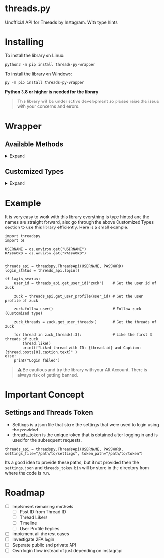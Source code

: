 # threads.py
Unofficial API for Threads by Instagram. With type hints.

# Installing
To install the library on Linux:

`python3 -m pip install threads-py-wrapper`

To install the library on Windows:

`py -m pip install threads-py-wrapper`

**Python 3.8 or higher is needed for the library**

> This library will be under active development so please raise the issue with your concerns and errors.


# Wrapper

## Available Methods
<details>
<summary>Expand</summary>

1. `login(self) -> bool`
   - Description: Logs in the user and obtains the private API token.
   - Returns: bool - True if login is successful, False otherwise.

2. `get_user_id(self, username: str, instagram: bool = False) -> int`
   - Description: Gets the user ID from either Threads or Instagram for the corresponding username.
   - Parameters:
     - username (str): The username to get the ID for.
     - instagram (bool, optional): If True, search for the user on Instagram. Default is False.
   - Returns: int - The user ID.

3. `get_user_profile(self, user_id: int) -> ThreadsUser`
   - Description: Gets the user profile for a given user ID.
   - Parameters:
     - user_id (int): The user ID.
   - Returns: ThreadsUser - The ThreadsUser object containing user profile information.

4. `search_user(self, query: str) -> SearchUsersResponse`
   - Description: Searches for users based on a query string provided.
   - Parameters:
     - query (str): The search query.
   - Returns: SearchUsersResponse - The response object containing search results.

5. `get_thread(self, user_id: int) -> ThreadResponse`
   - Description: Gets the thread information for a given thread ID.
   - Parameters:
     - user_id (int): The thread ID.
   - Returns: ThreadResponse - The response object containing thread information.

6. `get_user_threads(self, user_id: int) -> List[Thread]`
   - Description: Gets the threads associated with a user with the provided user ID.
   - Parameters:
     - user_id (int): The user ID.
   - Returns: List[Thread] - A list of Thread objects.

7. `get_user_followers(self, user_id: int) -> UserFollowersResponse`
   - Description: Gets the followers of a user with the provided user ID.
   - Parameters:
     - user_id (int): The user ID.
   - Returns: UserFollowersResponse - The response object containing follower information.

8. `get_user_following(self, user_id: int) -> UserFollowingResponse`
   - Description: Gets the users a user is following.
   - Parameters:
     - user_id (int): The user ID.
   - Returns: UserFollowingResponse - The response object containing following information.

9. `get_friendship_status(self, user_id: int) -> FriendshipStatusResponse`
   - Description: Gets the friendship status with another user.
   - Parameters:
     - user_id (int): The user ID.
   - Returns: FriendshipStatusResponse - The response object containing friendship status.

10. `follow_user(self, user_id: int) -> FriendshipStatusResponse`
    - Description: Follows a user with the provided user ID.
    - Parameters:
      - user_id (int): The user ID.
    - Returns: FriendshipStatusResponse - The response object containing friendship status after following.

11. `unfollow_user(self, user_id: int) -> FriendshipStatusResponse`
    - Description: Unfollows a user with the provided user ID.
    - Parameters:
      - user_id (int): The user ID.
    - Returns: FriendshipStatusResponse - The response object containing friendship status after unfollowing.

12. `mute_user(self, user_id: int) -> FriendshipStatusResponse`
    - Description: Mutes a user with the provided user ID.
    - Parameters:
      - user_id (int): The user ID.
    - Returns: FriendshipStatusResponse - The response object containing friendship status after muting.

13. `unmute_user(self, user_id: int) -> FriendshipStatusResponse`
    - Description: Unmutes a user with the provided user ID.
    - Parameters:
      - user_id (int): The user ID.
    - Returns: FriendshipStatusResponse - The response object containing friendship status after unmuting.

14. `restrict_user(self, user_id: int) -> RestrictResponse`
    - Description: Restricts a user with the provided user ID.
    - Parameters:
      - user_id (int): The user ID.
    - Returns: RestrictResponse - The response object containing restrict status.

15. `unrestrict_user(self, user_id: int) -> RestrictResponse`
    - Description: Unrestricts a user with the provided user ID.
    - Parameters:
      - user_id (int): The user ID.
    - Returns: RestrictResponse - The response object containing restrict status after unrestricting.

16. `block_user(self, user_id: int) -> FriendshipStatusResponse`
    - Description: Blocks a user with the provided user ID.
    - Parameters:
      - user_id (int): The user ID.
    - Returns: FriendshipStatusResponse - The response object containing friendship status after blocking.

17. `unblock_user(self, user_id: int) -> FriendshipStatusResponse`
    - Description: Unblocks a user with the provided user ID.
    - Parameters:
      - user_id (int): The user ID.
    - Returns: FriendshipStatusResponse - The response object containing friendship status after unblocking.

18. `like(self, thread_id: int) -> bool`
    - Description: Likes a thread with the provided thread ID.
    - Parameters:
      - thread_id (int): The ID of the thread to like.
    - Returns: bool - True if the like is successful, False otherwise.

19. `unlike(self, thread_id: int) -> bool`
    - Description: Unlikes a thread with the provided thread ID.
    - Parameters:
      - thread_id (int): The ID of the thread to unlike.
    - Returns: bool - True if the unlike is successful, False otherwise.

20. `repost(self, thread_id: int) -> RepostData`
    - Description: Reposts a thread with the provided thread ID.
    - Parameters:
      - thread_id (int): The ID of the thread to repost.
    - Returns: RepostData - The response object containing repost data.

21. `unrepost(self, original_thread_id: int) -> bool`
    - Description: Unreposts a thread with the provided original thread ID.
    - Parameters:
      - thread_id (int): The ID of the original thread to unrepost.
    - Returns: bool - True if the unrepost is successful, False otherwise.

22. `delete(self, thread_id: int) -> bool`
    - Description: Deletes a thread with the provided thread ID.
    - Parameters:
      - thread_id (int): The ID of the thread to delete.
    - Returns: bool - True if the deletion is successful, False otherwise.

23. `create(self, text: str, url: str = None, image: Optional[Union[str, List]] = None, reply_to: int = None) -> dict`
    - Description: Creates a new thread.
    - Parameters:
        - text (str): The text content of the thread.
        - url (str, optional): The URL to include in the thread. Default is None.
        - image (str or list, optional): The image or list of images to include in the thread. Default is None.
        - reply_to (int, optional): The ID of the thread to reply to. Default is None.
    - Returns: dict - The response JSON containing the details of the newly created thread.

</details>

## Customized Types

<details>
<summary>Expand</summary>

## 1. Threads User

1. **get_user_threads() -> List[Thread]**
   - Returns: List[Thread]
   - Description: Get the threads of this user.

2. **get_user_followers() -> UserFollowersResponse**
   - Returns: UserFollowersResponse
   - Description: Get this user's followers.

3. **get_user_following() -> UserFollowingResponse**
   - Returns: UserFollowingResponse
   - Description: Get the users followed by this user.

4. **get_friendship_status() -> FriendshipStatusResponse**
   - Returns: FriendshipStatusResponse
   - Description: Get the friendship status of this user with the logged-in user.

5. **follow_user() -> FriendshipStatusResponse**
   - Returns: FriendshipStatusResponse
   - Description: Follow this user.

6. **unfollow_user() -> FriendshipStatusResponse**
   - Returns: FriendshipStatusResponse
   - Description: Unfollow this user.

7. **mute_user() -> FriendshipStatusResponse**
   - Returns: FriendshipStatusResponse
   - Description: Mute this user.

8. **unmute_user() -> FriendshipStatusResponse**
   - Returns: FriendshipStatusResponse
   - Description: Unmute this user.

9. **restrict_user() -> RestrictResponse**
    - Returns: RestrictResponse
    - Description: Restrict this user.

10. **unrestrict_user() -> RestrictResponse**
    - Returns: RestrictResponse
    - Description: Unrestrict this user.

11. **block_user() -> FriendshipStatusResponse**
    - Returns: FriendshipStatusResponse
    - Description: Block this user.

12. **unblock_user() -> FriendshipStatusResponse**
    - Returns: FriendshipStatusResponse
    - Description: Unblock this user.

## 2. Thread

1. `like`
   - Returns: `bool`
   - Description: Likes this thread. Returns `True` if the liking is successful, `False` otherwise.

2. `unlike`
   - Returns: `bool`
   - Description: Unlikes this thread. Returns `True` if the unliking is successful, `False` otherwise.

3. `repost`
   - Returns: `RepostData`
   - Description: Reposts this thread. Returns the data associated with the repost.

4. `unrepost`
   - Returns: `bool`
   - Description: Un-reposts this thread. Returns `True` if the un-reposting is successful, `False` otherwise.

5. `delete`
   - Returns: `bool`
   - Description: Deletes this thread. Returns `True` if the deletion is successful, `False` otherwise.

</details>



# Example

It is very easy to work with this library everything is type hinted and the names are straight forward, also go through the above Customized Types section to use this library efficiently. Here is a small example.

    import threadspy
    import os

    USERNAME = os.environ.get("USERNAME")
    PASSWORD = os.environ.get("PASSWORD")


    threads_api = threadspy.ThreadsApi(USERNAME, PASSWORD)
    login_status = threads_api.login()

    if login_status:
        user_id = threads_api.get_user_id('zuck')    # Get the user id of zuck
        
        zuck = threads_api.get_user_profile(user_id) # Get the user profile of zuck
        
        zuck.follow_user()                           # Follow zuck (Customized type)
        
        zuck_threads = zuck.get_user_threads()       # Get the threads of zuck

        for thread in zuck_threads[:3]:              # Like the first 3 threads of zuck
            thread.like()
            print(f"Liked thread with ID: {thread.id} and Caption: {thread.posts[0].caption.text}" )
    else:
        print("Login failed")

> ⚠️ Be cautious and try the library with your Alt Account. There is always risk of getting banned.  

# Important Concept
## Settings and Threads Token

- Settings is a json file that store the settings that were used to login using the provided.
- threads_token is the unique token that is obtained after logging in and is used for the subsequent requests.

`threads_api = threadspy.ThreadsApi(USERNAME, PASSWORD, settings_file="/path/to/settings", token_path="/path/to/token")`

Its a good idea to provide these paths, but if not provided then the `settings.json` and `threads_token.bin` will be store in the directory from where the code is run.

# Roadmap

- [ ] Implement remaining methods
  - [ ] Post ID from Thread ID
  - [ ] Thread Likers
  - [ ] Timeline
  - [ ] User Profile Replies
- [ ] Implement all the test cases
- [ ] Investigate 2FA login
- [ ] Seperate public and private API
- [ ] Own login flow instead of just depending on instagrapi
